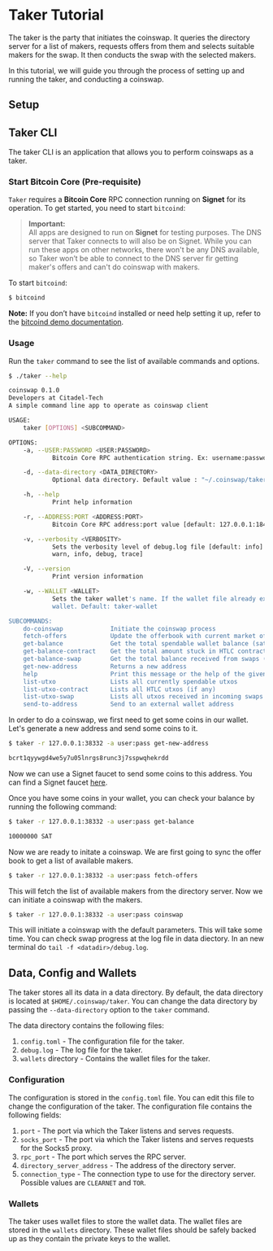 # Taker Tutorial

The taker is the party that initiates the coinswap. It queries the directory server for a list of makers, requests offers from them and selects suitable makers for the swap. It then conducts the swap with the selected makers.

In this tutorial, we will guide you through the process of setting up and running the taker, and conducting a coinswap.

## Setup


## Taker CLI

The taker CLI is an application that allows you to perform coinswaps as a taker.

### Start Bitcoin Core (Pre-requisite)

`Taker` requires a **Bitcoin Core** RPC connection running on **Signet** for its operation. To get started, you need to start `bitcoind`:

> **Important:**  
> All apps are designed to run on **Signet** for testing purposes. The DNS server that Taker connects to will also be on Signet. While you can run these apps on other networks, there won't be any DNS available, so Taker won’t be able to connect to the DNS server fir getting maker's offers and can't do coinswap with makers.

To start `bitcoind`:

```bash
$ bitcoind
```

**Note:** If you don’t have `bitcoind` installed or need help setting it up, refer to the [bitcoind demo documentation](./bitcoind.md).


### Usage

Run the `taker` command to see the list of available commands and options.

```sh
$ ./taker --help

coinswap 0.1.0
Developers at Citadel-Tech
A simple command line app to operate as coinswap client

USAGE:
    taker [OPTIONS] <SUBCOMMAND>

OPTIONS:
    -a, --USER:PASSWORD <USER:PASSWORD>
            Bitcoin Core RPC authentication string. Ex: username:password [default: user:password]

    -d, --data-directory <DATA_DIRECTORY>
            Optional data directory. Default value : "~/.coinswap/taker"

    -h, --help
            Print help information

    -r, --ADDRESS:PORT <ADDRESS:PORT>
            Bitcoin Core RPC address:port value [default: 127.0.0.1:18443]

    -v, --verbosity <VERBOSITY>
            Sets the verbosity level of debug.log file [default: info] [possible values: off, error,
            warn, info, debug, trace]

    -V, --version
            Print version information

    -w, --WALLET <WALLET>
            Sets the taker wallet's name. If the wallet file already exists, it will load that
            wallet. Default: taker-wallet

SUBCOMMANDS:
    do-coinswap             Initiate the coinswap process
    fetch-offers            Update the offerbook with current market offers and display them
    get-balance             Get the total spendable wallet balance (sats)
    get-balance-contract    Get the total amount stuck in HTLC contracts (sats)
    get-balance-swap        Get the total balance received from swaps (sats)
    get-new-address         Returns a new address
    help                    Print this message or the help of the given subcommand(s)
    list-utxo               Lists all currently spendable utxos
    list-utxo-contract      Lists all HTLC utxos (if any)
    list-utxo-swap          Lists all utxos received in incoming swaps
    send-to-address         Send to an external wallet address
```

In order to do a coinswap, we first need to get some coins in our wallet. Let's generate a new address and send some coins to it.

```sh
$ taker -r 127.0.0.1:38332 -a user:pass get-new-address

bcrt1qyywgd4we5y7u05lnrgs8runc3j7sspwqhekrdd
```

Now we can use a Signet faucet to send some coins to this address. You can find a Signet faucet [here](https://signetfaucet.com/).

Once you have some coins in your wallet, you can check your balance by running the following command:

```sh
$ taker -r 127.0.0.1:38332 -a user:pass get-balance

10000000 SAT
```

Now we are ready to initate a coinswap. We are first going to sync the offer book to get a list of available makers.

```sh
$ taker -r 127.0.0.1:38332 -a user:pass fetch-offers
```

This will fetch the list of available makers from the directory server. Now we can initiate a coinswap with the makers.

```sh
$ taker -r 127.0.0.1:38332 -a user:pass coinswap
```

This will initiate a coinswap with the default parameters. This will take some time. You can check swap progress at the log file in data diectory. In an new terminal do `tail -f <datadir>/debug.log`.

## Data, Config and Wallets

The taker stores all its data in a data directory. By default, the data directory is located at `$HOME/.coinswap/taker`. You can change the data directory by passing the `--data-directory` option to the `taker` command.

The data directory contains the following files:

1. `config.toml` - The configuration file for the taker.
2. `debug.log` - The log file for the taker.
3. `wallets` directory - Contains the wallet files for the taker.

### Configuration

The configuration is stored in the `config.toml` file. You can edit this file to change the configuration of the taker. The configuration file contains the following fields:

1. `port` - The port via which the Taker listens and serves requests.
2. `socks_port` - The port via which the Taker listens and serves requests for the Socks5 proxy.
3. `rpc_port` - The port which serves the RPC server.
4. `directory_server_address` - The address of the directory server.
5. `connection_type` - The connection type to use for the directory server. Possible values are `CLEARNET` and `TOR`.

### Wallets

The taker uses wallet files to store the wallet data. The wallet files are stored in the `wallets` directory. These wallet files should be safely backed up as they contain the private keys to the wallet.
